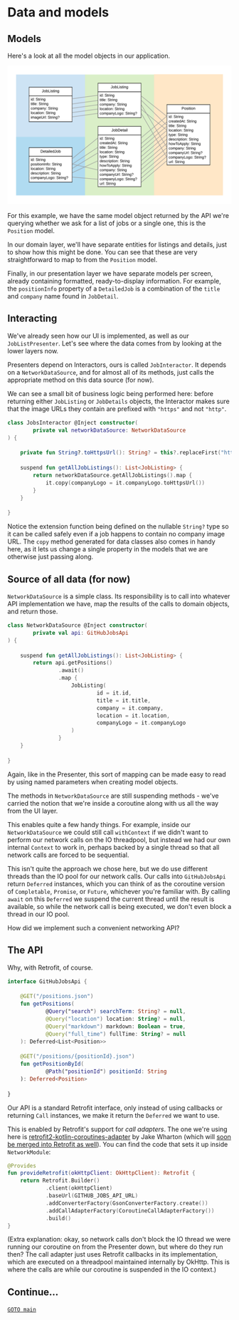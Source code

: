 # Data and models

## Models

Here's a look at all the model objects in our application.

![The models used in the application](../images/concrete-models.png)

For this example, we have the same model object returned by the API we're querying whether we ask for a list of jobs or a single one, this is the `Position` model.

In our domain layer, we'll have separate entities for listings and details, just to show how this might be done. You can see that these are very straightforward to map to from the `Position` model.

Finally, in our presentation layer we have separate models per screen, already containing formatted, ready-to-display information. For example, the `positionInfo` property of a `DetailedJob` is a combination of the `title` and `company` name found in `JobDetail`. 

## Interacting

We've already seen how our UI is implemented, as well as our `JobListPresenter`. Let's see where the data comes from by looking at the lower layers now.

Presenters depend on Interactors, ours is called `JobInteractor`. It depends on a `NetworkDataSource`, and for almost all of its methods, just calls the appropriate method on this data source (for now).

We can see a small bit of business logic being performed here: before returning either `JobListing` or `JobDetails` objects, the Interactor makes sure that the image URLs they contain are prefixed with `"https"` and not `"http"`.

```kotlin
class JobsInteractor @Inject constructor(
        private val networkDataSource: NetworkDataSource
) {

    private fun String?.toHttpsUrl(): String? = this?.replaceFirst("http", "https")

    suspend fun getAllJobListings(): List<JobListing> {
        return networkDataSource.getAllJobListings().map {
            it.copy(companyLogo = it.companyLogo.toHttpsUrl())
        }
    }
    
}
```

Notice the extension function being defined on the nullable `String?` type so it can be called safely even if a job happens to contain no company image URL. The `copy` method generated for data classes also comes in handy here, as it lets us change a single property in the models that we are otherwise just passing along.

## Source of all data (for now)

`NetworkDataSource` is a simple class. Its responsibility is to call into whatever API implementation we have, map the results of the calls to domain objects, and return those.

```kotlin
class NetworkDataSource @Inject constructor(
        private val api: GitHubJobsApi
) {

    suspend fun getAllJobListings(): List<JobListing> {
        return api.getPositions()
                .await()
                .map {
                    JobListing(
                            id = it.id,
                            title = it.title,
                            company = it.company,
                            location = it.location,
                            companyLogo = it.companyLogo
                    )
                }
    }

}
```

Again, like in the Presenter, this sort of mapping can be made easy to read by using named parameters when creating model objects.

The methods in `NetworkDataSource` are still suspending methods - we've carried the notion that we're inside a coroutine along with us all the way from the UI layer. 

This enables quite a few handy things. For example, inside our `NetworkDataSource` we could still call `withContext` if we didn't want to perform our network calls on the IO threadpool, but instead we had our own internal `Context` to work in, perhaps backed by a single thread so that all network calls are forced to be sequential. 

This isn't quite the approach we chose here, but we do use different threads than the IO pool for our network calls. Our calls into `GitHubJobsApi` return `Deferred` instances, which you can think of as the coroutine version of `Completable`, `Promise`, or `Future`, whichever you're familiar with. By calling `await` on this `Deferred` we suspend the current thread until the result is available, so while the network call is being executed, we don't even block a thread in our IO pool.

How did we implement such a convenient networking API?

## The API

Why, with Retrofit, of course.

```kotlin
interface GitHubJobsApi {

    @GET("/positions.json")
    fun getPositions(
            @Query("search") searchTerm: String? = null,
            @Query("location") location: String? = null,
            @Query("markdown") markdown: Boolean = true,
            @Query("full_time") fullTime: String? = null
    ): Deferred<List<Position>>

    @GET("/positions/{positionId}.json")
    fun getPositionById(
            @Path("positionId") positionId: String
    ): Deferred<Position>

}
```

Our API is a standard Retrofit interface, only instead of using callbacks or returning `Call` instances, we make it return the `Deferred` we want to use.

This is enabled by Retrofit's support for _call adapters_. The one we're using here is [retrofit2-kotlin-coroutines-adapter](https://github.com/JakeWharton/retrofit2-kotlin-coroutines-adapter) by Jake Wharton (which will [soon be merged into Retrofit as well](https://github.com/square/retrofit/pull/2886)). You can find the code that sets it up inside `NetworkModule`:

```kotlin
@Provides
fun provideRetrofit(okHttpClient: OkHttpClient): Retrofit {
    return Retrofit.Builder()
            .client(okHttpClient)
            .baseUrl(GITHUB_JOBS_API_URL)
            .addConverterFactory(GsonConverterFactory.create())
            .addCallAdapterFactory(CoroutineCallAdapterFactory())
            .build()
}
```

(Extra explanation: okay, so network calls don't block the IO thread we were running our coroutine on from the Presenter down, but where do they run then? The call adapter just uses Retrofit callbacks in its implementation, which are executed on a threadpool maintained internally by OkHttp. This is where the calls are while our coroutine is suspended in the IO context.)

## Continue...

[`GOTO main`](../../README.md#implementation)
